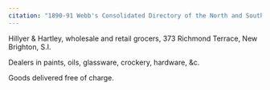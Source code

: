 ```yaml
---
citation: "1890-91 Webb's Consolidated Directory of the North and South Shores Staten Island, p90, ancestry.com."
---
```

Hillyer & Hartley, wholesale and retail grocers, 373 Richmond Terrace, New Brighton, S.I.

Dealers in paints, oils, glassware, crockery, hardware, &c.

Goods delivered free of charge.
